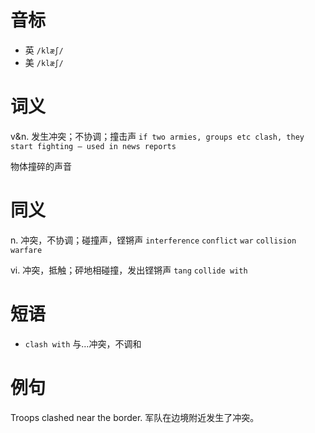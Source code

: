 # 音标

- 英 `/klæʃ/`
- 美 `/klæʃ/`

# 词义

v&n. 发生冲突；不协调；撞击声
`if two armies, groups etc clash, they start fighting – used in news reports`



物体撞碎的声音

# 同义

n. 冲突，不协调；碰撞声，铿锵声
`interference` `conflict` `war` `collision` `warfare`

vi. 冲突，抵触；砰地相碰撞，发出铿锵声
`tang` `collide with`

# 短语

- `clash with` 与…冲突，不调和

# 例句

Troops clashed near the border.
军队在边境附近发生了冲突。


